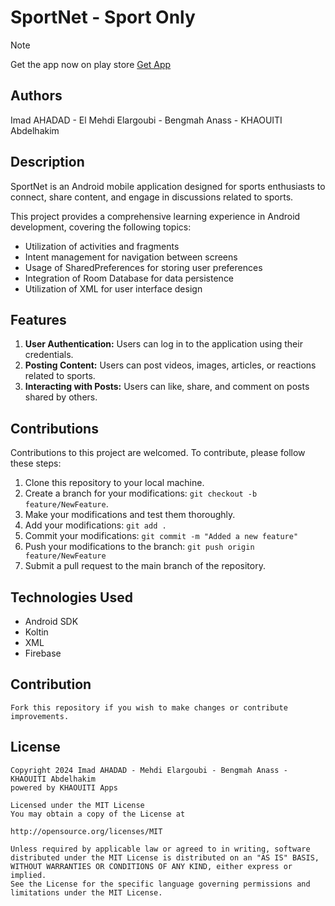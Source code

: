 # SportNet - Sport Only

> [!Note]
> Get the app now on play store
> [Get App](https://play.google.com/store/apps/details?id=com.ensias.sportnet)
> 

## Authors
Imad AHADAD - El Mehdi Elargoubi - Bengmah Anass - KHAOUITI Abdelhakim

## Description
SportNet is an Android mobile application designed for sports enthusiasts to connect, share content, and engage in discussions related to sports. 

This project provides a comprehensive learning experience in Android development, covering the following topics:
- Utilization of activities and fragments
- Intent management for navigation between screens
- Usage of SharedPreferences for storing user preferences
- Integration of Room Database for data persistence
- Utilization of XML for user interface design

## Features
1. **User Authentication:** Users can log in to the application using their credentials.
2. **Posting Content:** Users can post videos, images, articles, or reactions related to sports.
3. **Interacting with Posts:** Users can like, share, and comment on posts shared by others.

## Contributions
Contributions to this project are welcomed. To contribute, please follow these steps:
1. Clone this repository to your local machine.
2. Create a branch for your modifications: `git checkout -b feature/NewFeature`.
3. Make your modifications and test them thoroughly.
4. Add your modifications: `git add .`
5. Commit your modifications: `git commit -m "Added a new feature"`
6. Push your modifications to the branch: `git push origin feature/NewFeature`
7. Submit a pull request to the main branch of the repository.

## Technologies Used
- Android SDK
- Koltin
- XML
- Firebase

## Contribution

```
Fork this repository if you wish to make changes or contribute improvements.
```

## License

```
Copyright 2024 Imad AHADAD - Mehdi Elargoubi - Bengmah Anass - KHAOUITI Abdelhakim
powered by KHAOUITI Apps

Licensed under the MIT License
You may obtain a copy of the License at

http://opensource.org/licenses/MIT

Unless required by applicable law or agreed to in writing, software
distributed under the MIT License is distributed on an "AS IS" BASIS,
WITHOUT WARRANTIES OR CONDITIONS OF ANY KIND, either express or implied.
See the License for the specific language governing permissions and
limitations under the MIT License.
```
